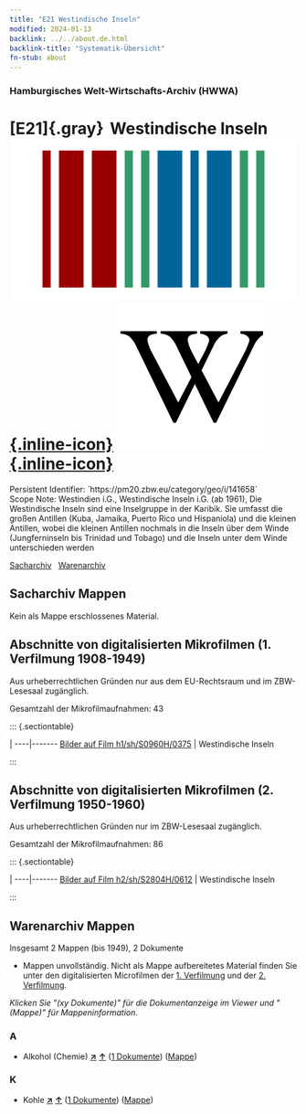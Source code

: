 ```yaml
---
title: "E21 Westindische Inseln"
modified: 2024-01-13
backlink: ../../about.de.html
backlink-title: "Systematik-Übersicht"
fn-stub: about
---
```


### Hamburgisches Welt-Wirtschafts-Archiv (HWWA)

# [E21]{.gray}&#8201; Westindische Inseln &#160; [![Wikidata](/images/Wikidata-logo.svg "Wikidata"){.inline-icon}](http://www.wikidata.org/entity/Q669037) [![Wikipedia](/images/Wikipedia-W.svg "Wikipedia"){.inline-icon}](https://de.wikipedia.org/wiki/Westindische_Inseln)

<div class="hint">Persistent Identifier: `https://pm20.zbw.eu/category/geo/i/141658`</div>

<div class="hint">
Scope Note: Westindien i.G., Westindische Inseln i.G. (ab 1961), Die Westindische Inseln sind eine Inselgruppe in der Karibik. Sie umfasst die großen Antillen (Kuba, Jamaika, Puerto Rico und Hispaniola) und die kleinen Antillen, wobei die kleinen Antillen nochmals in die Inseln über dem Winde (Jungferninseln bis Trinidad und Tobago) und die Inseln unter dem Winde unterschieden werden
</div>


[Sacharchiv](#sacharchiv-mappen) &#160; [Warenarchiv](#warenarchiv-mappen)





## Sacharchiv Mappen








Kein als Mappe erschlossenes Material.



<a id="filmsections" />

## Abschnitte von digitalisierten Mikrofilmen (1. Verfilmung 1908-1949)

<p>Aus urheberrechtlichen Gründen nur aus dem EU-Rechtsraum und im ZBW-Lesesaal zugänglich.</p>


<p>Gesamtzahl der Mikrofilmaufnahmen: 43</p>





::: {.sectiontable}

 | 
----|-------
<a class="btn" href="https://pm20.zbw.eu/film/h1/sh/S0960H/0375" rel="nofollow">Bilder auf Film h1/sh/S0960H/0375</a> | Westindische Inseln


:::




## Abschnitte von digitalisierten Mikrofilmen (2. Verfilmung 1950-1960)

<p>Aus urheberrechtlichen Gründen nur im ZBW-Lesesaal zugänglich.</p>


<p>Gesamtzahl der Mikrofilmaufnahmen: 86</p>





::: {.sectiontable}

 | 
----|-------
<a class="btn" href="https://pm20.zbw.eu/film/h2/sh/S2804H/0612" rel="nofollow">Bilder auf Film h2/sh/S2804H/0612</a> | Westindische Inseln


:::














## Warenarchiv Mappen










Insgesamt 2 Mappen (bis 1949), 2 Dokumente
- Mappen unvollständig.  Nicht als Mappe aufbereitetes Material finden Sie
unter den digitalisierten Microfilmen der [1. Verfilmung](/film/h1_wa.de.html)
und der [2. Verfilmung](/film/h2_wa.de.html).

_Klicken Sie "(xy Dokumente)" für die Dokumentanzeige im Viewer und "(Mappe)" für Mappeninformation._




### A

- Alkohol (Chemie) [**&nearr;**](../../../ware/i/163481/about.de.html "Alkohol (Chemie) (XXX in der ganzen Welt)") [**&uarr;**](../../../ware/about.de.html#PID13-Ko02 "Warensystematik") (<a href="https://pm20.zbw.eu/iiifview/folder/wa/163481,141658" title="über: Alkohol (Chemie) : Westindische Inseln" target="_blank">1 Dokumente</a>) ([Mappe](../../../../folder/wa/1634xx/163481/1416xx/141658/about.de.html))

### K

- Kohle [**&nearr;**](../../../ware/i/143120/about.de.html "Kohle (XXX in der ganzen Welt)") [**&uarr;**](../../../ware/about.de.html#PRB02.01 "Warensystematik") (<a href="https://pm20.zbw.eu/iiifview/folder/wa/143120,141658" title="über: Kohle : Westindische Inseln" target="_blank">1 Dokumente</a>) ([Mappe](../../../../folder/wa/1431xx/143120/1416xx/141658/about.de.html))




